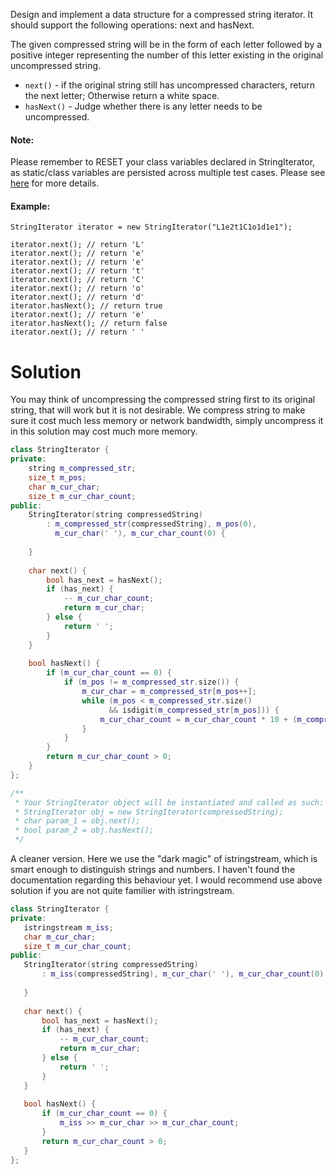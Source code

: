 Design and implement a data structure for a compressed string iterator. It should support the following operations: next and hasNext.

The given compressed string will be in the form of each letter followed by a positive integer representing the number of this letter existing in the original uncompressed string.

* ```next()``` - if the original string still has uncompressed characters, return the next letter; Otherwise return a white space.  
* ```hasNext()``` - Judge whether there is any letter needs to be uncompressed.

#### Note:

Please remember to RESET your class variables declared in StringIterator, as static/class variables are persisted across multiple test cases. Please see [here](https://leetcode.com/faq/#different-output) for more details.

#### Example:

```
StringIterator iterator = new StringIterator("L1e2t1C1o1d1e1");

iterator.next(); // return 'L'
iterator.next(); // return 'e'
iterator.next(); // return 'e'
iterator.next(); // return 't'
iterator.next(); // return 'C'
iterator.next(); // return 'o'
iterator.next(); // return 'd'
iterator.hasNext(); // return true
iterator.next(); // return 'e'
iterator.hasNext(); // return false
iterator.next(); // return ' '
```
# Solution

You may think of uncompressing the compressed string first to its original string, that will work but it is not desirable. We compress string to make sure it cost much less memory or network bandwidth, simply uncompress it in this solution may cost much more memory.

```cpp
class StringIterator {
private:
    string m_compressed_str;
    size_t m_pos;
    char m_cur_char;
    size_t m_cur_char_count;
public:
    StringIterator(string compressedString) 
        : m_compressed_str(compressedString), m_pos(0),
          m_cur_char(' '), m_cur_char_count(0) {
        
    }
    
    char next() {
        bool has_next = hasNext();
        if (has_next) {
            -- m_cur_char_count;
            return m_cur_char;
        } else {
            return ' ';
        }
    }
    
    bool hasNext() {
        if (m_cur_char_count == 0) {
            if (m_pos != m_compressed_str.size()) {
                m_cur_char = m_compressed_str[m_pos++];
                while (m_pos < m_compressed_str.size()
                      && isdigit(m_compressed_str[m_pos])) {
                    m_cur_char_count = m_cur_char_count * 10 + (m_compressed_str[m_pos++] - '0');
                }
            }
        }
        return m_cur_char_count > 0;
    }
};

/**
 * Your StringIterator object will be instantiated and called as such:
 * StringIterator obj = new StringIterator(compressedString);
 * char param_1 = obj.next();
 * bool param_2 = obj.hasNext();
 */
 ```
 
 A cleaner version. Here we use the "dark magic" of istringstream, which is smart enough to distinguish strings and numbers.
 I haven't found the documentation regarding this behaviour yet. I would recommend use above solution if you are not quite familier with istringstream.
 
 ```cpp
 class StringIterator {
private:
    istringstream m_iss;
    char m_cur_char;
    size_t m_cur_char_count;
public:
    StringIterator(string compressedString) 
        : m_iss(compressedString), m_cur_char(' '), m_cur_char_count(0) {
        
    }
    
    char next() {
        bool has_next = hasNext();
        if (has_next) {
            -- m_cur_char_count;
            return m_cur_char;
        } else {
            return ' ';
        }
    }
    
    bool hasNext() {
        if (m_cur_char_count == 0) {
            m_iss >> m_cur_char >> m_cur_char_count;
        }
        return m_cur_char_count > 0;
    }
};
 ```
